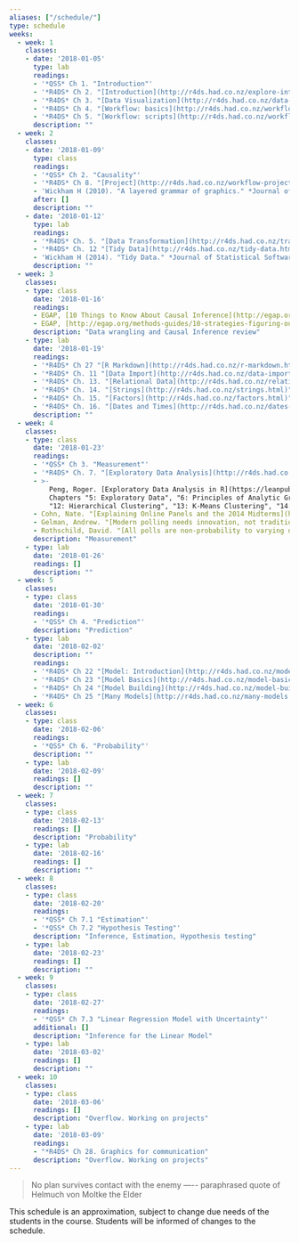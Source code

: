 ```yaml
---
aliases: ["/schedule/"]
type: schedule
weeks:
  - week: 1
    classes:
    - date: '2018-01-05'
      type: lab
      readings:
      - '*QSS* Ch 1. "Introduction"'
      - '*R4DS* Ch 2. "[Introduction](http://r4ds.had.co.nz/explore-intro.html)"'
      - '*R4DS* Ch 3. "[Data Visualization](http://r4ds.had.co.nz/data-visualisation.html)"'      
      - '*R4DS* Ch 4. "[Workflow: basics](http://r4ds.had.co.nz/workflow-basics.html)"'
      - '*R4DS* Ch 5. "[Workflow: scripts](http://r4ds.had.co.nz/workflow-scripts.html)"'
      description: ""
  - week: 2
    classes:
    - date: '2018-01-09'
      type: class
      readings:
      - '*QSS* Ch 2. "Causality"'
      - '*R4DS* Ch 8. "[Project](http://r4ds.had.co.nz/workflow-projects.html)"'
      - 'Wickham H (2010). "A layered grammar of graphics." *Journal of Computational and Graphical Statistics*, [doi:10.1198/jcgs.2009.07098](https://doi.org/10.1198/jcgs.2009.07098).'
      after: []
      description: ""
    - date: '2018-01-12'
      type: lab
      readings:
      - '*R4DS* Ch. 5. "[Data Transformation](http://r4ds.had.co.nz/transform.html)"'
      - '*R4DS* Ch. 12 "[Tidy Data](http://r4ds.had.co.nz/tidy-data.html)"'
      - 'Wickham H (2014). "Tidy Data." *Journal of Statistical Software* [doi: 10.18637/jss.v059.i10](https://doi.org/10.18637/jss.v059.i10)'
      description: ""
  - week: 3
    classes:
    - type: class
      date: '2018-01-16'
      readings: 
      - EGAP, [10 Things to Know About Causal Inference](http://egap.org/methods-guides/10-things-you-need-know-about-causal-inference).
      - EGAP, [http://egap.org/methods-guides/10-strategies-figuring-out-if-x-caused-y](http://egap.org/methods-guides/10-strategies-figuring-out-if-x-caused-y)
      description: "Data wrangling and Causal Inference review"
    - type: lab
      date: '2018-01-19'
      readings:
      - '*R4DS* Ch 27 "[R Markdown](http://r4ds.had.co.nz/r-markdown.html)"'
      - '*R4DS* Ch. 11 "[Data Import](http://r4ds.had.co.nz/data-import.html)"'
      - '*R4DS* Ch. 13. "[Relational Data](http://r4ds.had.co.nz/relational-data.html)"'
      - '*R4DS* Ch. 14. "[Strings](http://r4ds.had.co.nz/strings.html)" (skim)'
      - '*R4DS* Ch. 15. "[Factors](http://r4ds.had.co.nz/factors.html)" (skim)'
      - '*R4DS* Ch. 16. "[Dates and Times](http://r4ds.had.co.nz/dates-and-times.html)" (skim)'
      description: ""      
  - week: 4
    classes:
    - type: class
      date: '2018-01-23'
      readings:
      - '*QSS* Ch 3. "Measurement"'
      - '*R4DS* Ch. 7. "[Exploratory Data Analysis](http://r4ds.had.co.nz/exploratory-data-analysis.html)"'
      - >-
          Peng, Roger. [Exploratory Data Analysis in R](https://leanpub.com/exdata). 
          Chapters "5: Exploratory Data", "6: Principles of Analytic Graphics", 
          "12: Hierarchical Clustering", "13: K-Means Clustering", "14: Dimension Reduction".
      - Cohn, Nate. "[Explaining Online Panels and the 2014 Midterms](https://www.nytimes.com/2014/07/28/upshot/explaining-online-panels-and-the-2014-midterms.html)". *New York Times*. 2014-07-27.
      - Gelman, Andrew. "[Modern polling needs innovation, not traditionalism](https://www.washingtonpost.com/news/monkey-cage/wp/2014/08/04/modern-polling-requires-both-sampling-and-adjustment). *Washington Post*, 2014-08-04"
      - Rothschild, David. "[All polls are non-probability to varying degrees](https://www.huffingtonpost.com/entry/all-polls-are-non-probability-to-varying-degrees_us_57d02931e4b0f831f70653ce). *Huffington Post*, 2016-09-07."
      description: "Measurement"
    - type: lab
      date: '2018-01-26'
      readings: []
      description: ""      
  - week: 5
    classes:
    - type: class
      date: '2018-01-30'
      readings:
      - '*QSS* Ch 4. "Prediction"'
      description: "Prediction"
    - type: lab
      date: '2018-02-02'
      description: ""
      readings:
      - '*R4DS* Ch 22 "[Model: Introduction](http://r4ds.had.co.nz/model-intro.html)"'
      - '*R4DS* Ch 23 "[Model Basics](http://r4ds.had.co.nz/model-basics.html)"'
      - '*R4DS* Ch 24 "[Model Building](http://r4ds.had.co.nz/model-building.html)"'
      - '*R4DS* Ch 25 "[Many Models](http://r4ds.had.co.nz/many-models.html)"'
  - week: 6
    classes:
    - type: class
      date: '2018-02-06'
      readings:
      - '*QSS* Ch 6. "Probability"'
      description: ""      
    - type: lab
      date: '2018-02-09'
      readings: []
      description: ""      
  - week: 7
    classes:
    - type: class
      date: '2018-02-13'
      readings: []
      description: "Probability"      
    - type: lab
      date: '2018-02-16'
      readings: []      
      description: ""      
  - week: 8
    classes:
    - type: class
      date: '2018-02-20'
      readings:
      - '*QSS* Ch 7.1 "Estimation"'
      - '*QSS* Ch 7.2 "Hypothesis Testing"'      
      description: "Inference, Estimation, Hypothesis testing"      
    - type: lab
      date: '2018-02-23'
      readings: []
      description: ""
  - week: 9
    classes:
    - type: class
      date: '2018-02-27'
      readings:
      - '*QSS* Ch 7.3 "Linear Regression Model with Uncertainty"'
      additional: []
      description: "Inference for the Linear Model"
    - type: lab
      date: '2018-03-02'
      readings: []      
      description: ""      
  - week: 10
    classes:
    - type: class
      date: '2018-03-06'
      readings: []      
      description: "Overflow. Working on projects"
    - type: lab
      date: '2018-03-09'
      readings:
      - "*R4DS* Ch 28. Graphics for communication"
      description: "Overflow. Working on projects"      
---
```


> No plan survives contact with the enemy —-- paraphrased quote of Helmuch von Moltke the Elder

This schedule is an approximation, subject to change due needs of the students in the course. Students will be informed of changes to the schedule.
